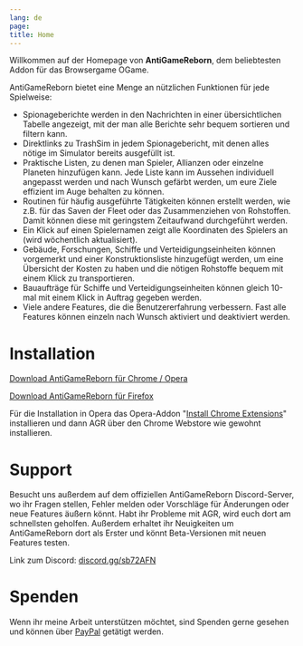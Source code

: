 ```yaml
---
lang: de
page: 
title: Home
---
```


Willkommen auf der Homepage von **AntiGameReborn**, dem beliebtesten Addon für das
Browsergame OGame.

AntiGameReborn bietet eine Menge an nützlichen Funktionen für jede Spielweise:

* Spionageberichte werden in den Nachrichten in einer übersichtlichen Tabelle
angezeigt, mit der man alle Berichte sehr bequem sortieren und filtern kann.
* Direktlinks zu TrashSim in jedem Spionagebericht, mit denen alles nötige im
Simulator bereits ausgefüllt ist.
* Praktische Listen, zu denen man Spieler, Allianzen oder einzelne Planeten
hinzufügen kann. Jede Liste kann im Aussehen individuell angepasst werden und
nach Wunsch gefärbt werden, um eure Ziele effizient im Auge behalten zu können.
* Routinen für häufig ausgeführte Tätigkeiten können erstellt werden, wie z.B. für
das Saven der Fleet oder das Zusammenziehen von Rohstoffen. Damit können diese
mit geringstem Zeitaufwand durchgeführt werden.
* Ein Klick auf einen Spielernamen zeigt alle Koordinaten des Spielers an
(wird wöchentlich aktualisiert).
* Gebäude, Forschungen, Schiffe und Verteidigungseinheiten können vorgemerkt und
einer Konstruktionsliste hinzugefügt werden, um eine Übersicht der Kosten zu haben
und die nötigen Rohstoffe bequem mit einem Klick zu transportieren.
* Bauaufträge für Schiffe und Verteidigungseinheiten können gleich 10-mal mit
einem Klick in Auftrag gegeben werden.
* Viele andere Features, die die Benutzererfahrung verbessern. Fast alle Features
können einzeln nach Wunsch aktiviert und deaktiviert werden.

# Installation
[Download AntiGameReborn für Chrome / Opera](https://chrome.google.com/webstore/detail/mhfbpacbhjchkjeopjfgdhckepclcfll/)

[Download AntiGameReborn für Firefox](https://addons.mozilla.org/de/firefox/addon/antigamereborn/)

Für die Installation in Opera das Opera-Addon "[Install Chrome Extensions](https://addons.opera.com/de/extensions/details/install-chrome-extensions/)"
installieren und dann AGR über den Chrome Webstore wie gewohnt installieren.

# Support
Besucht uns außerdem auf dem offiziellen AntiGameReborn Discord-Server, wo 
ihr Fragen stellen, Fehler melden oder Vorschläge für Änderungen oder neue 
Features äußern könnt. Habt ihr Probleme mit AGR, wird euch dort am schnellsten 
geholfen. Außerdem erhaltet ihr Neuigkeiten um AntiGameReborn dort als Erster 
und könnt Beta-Versionen mit neuen Features testen.

Link zum Discord: [discord.gg/sb72AFN](https://discord.gg/sb72AFN)

# Spenden
Wenn ihr meine Arbeit unterstützen möchtet, sind Spenden gerne gesehen
und können über [PayPal](https://www.paypal.com/cgi-bin/webscr?cmd=_s-xclick&hosted_button_id=E7ZA3C9PX3ZWN&source=url)
getätigt werden.
